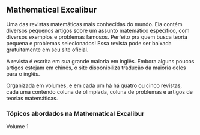 ## Mathematical Excalibur

Uma das revistas matemáticas mais conhecidas do mundo. Ela contém diversos pequenos artigos sobre um assunto matemático específico, com diversos exemplos e problemas famosos. Perfeito pra quem busca teoria pequena e problemas selecionados!
Essa revista pode ser baixada gratuitamente em seu site oficial.

A revista é escrita em sua grande maioria em inglês. Embora alguns poucos artigos estejam em chinês, o site disponibiliza tradução da maioria deles para o inglês.

Organizada em volumes, e em cada um há há quatro ou cinco revistas, cada uma contendo coluna de olimpíada, coluna de problemas e artigos de teorias matemáticas.

### Tópicos abordados na Mathematical Excalibur

Volume 1


